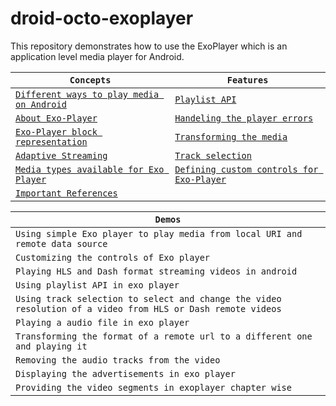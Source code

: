 # droid-octo-exoplayer
This repository demonstrates how to use the ExoPlayer which is an application level media player for Android.


| **`Concepts`** | **`Features`** |
| -------------- | -------------- |
| [`Different ways to play media on Android`](https://github.com/devrath/droid-octo-exoplayer/wiki/Different-ways-to-play-media-on-Android) | [`Playlist API`](https://github.com/devrath/droid-octo-exoplayer/wiki/Playlist-API) |
| [`About Exo-Player`](https://github.com/devrath/droid-octo-exoplayer/wiki/About-Exo-Player) | [`Handeling the player errors`](https://github.com/devrath/droid-octo-exoplayer/wiki/Handling-the-player-errors) |
| [`Exo-Player block representation`](https://github.com/devrath/droid-octo-exoplayer/wiki/Exo-Player-block-representation) | [`Transforming the media`](https://github.com/devrath/droid-octo-exoplayer/wiki/Transforming-the-media) |
| [`Adaptive Streaming`](https://github.com/devrath/droid-octo-exoplayer/wiki/What-Is-Adaptive-Streaming) |  [`Track selection`](https://github.com/devrath/droid-octo-exoplayer/wiki/Track-selection) |
| [`Media types available for Exo Player`](https://github.com/devrath/droid-octo-exoplayer/wiki/Media-types-available-for-Exo-Player) |  [`Defining custom controls for Exo-Player`](https://github.com/devrath/droid-octo-exoplayer/wiki/Defining-custom-controls-for-Exo-Player) |
| [`Important References`](https://github.com/devrath/droid-octo-exoplayer/wiki/Important-references) | |

| **`Demos`** |
| ----------- |
| `Using simple Exo player to play media from local URI and remote data source` |
| `Customizing the controls of Exo player` |
| `Playing HLS and Dash format streaming videos in android` |
| `Using playlist API in exo player` |
| `Using track selection to select and change the video resolution of a video from HLS or Dash remote videos` |
| `Playing a audio file in exo player` |
| `Transforming the format of a remote url to a different one and playing it` |
| `Removing the audio tracks from the video` |
| `Displaying the advertisements in exo player` |
| `Providing the video segments in exoplayer chapter wise` |

